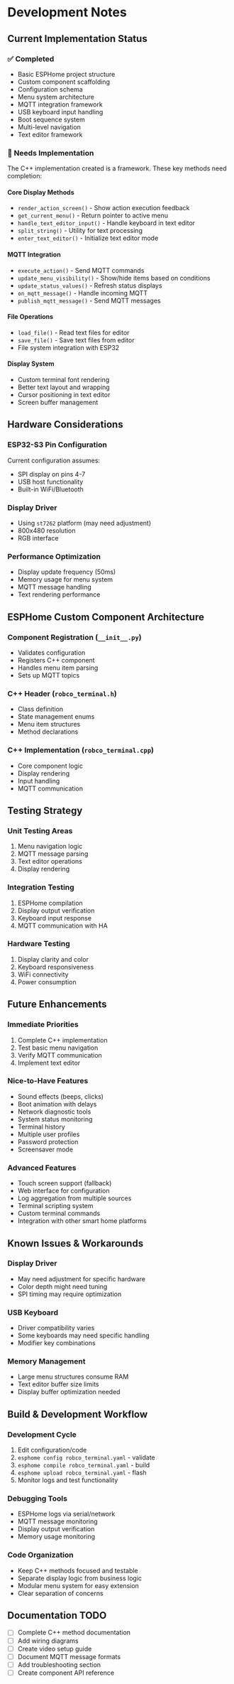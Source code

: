 # Development Notes

## Current Implementation Status

### ✅ Completed
- Basic ESPHome project structure
- Custom component scaffolding
- Configuration schema
- Menu system architecture
- MQTT integration framework
- USB keyboard input handling
- Boot sequence system
- Multi-level navigation
- Text editor framework

### 🚧 Needs Implementation
The C++ implementation created is a framework. These key methods need completion:

#### Core Display Methods
- `render_action_screen()` - Show action execution feedback
- `get_current_menu()` - Return pointer to active menu
- `handle_text_editor_input()` - Handle keyboard in text editor
- `split_string()` - Utility for text processing
- `enter_text_editor()` - Initialize text editor mode

#### MQTT Integration
- `execute_action()` - Send MQTT commands
- `update_menu_visibility()` - Show/hide items based on conditions
- `update_status_values()` - Refresh status displays
- `on_mqtt_message()` - Handle incoming MQTT
- `publish_mqtt_message()` - Send MQTT messages

#### File Operations
- `load_file()` - Read text files for editor
- `save_file()` - Save text files from editor
- File system integration with ESP32

#### Display System
- Custom terminal font rendering
- Better text layout and wrapping
- Cursor positioning in text editor
- Screen buffer management

## Hardware Considerations

### ESP32-S3 Pin Configuration
Current configuration assumes:
- SPI display on pins 4-7
- USB host functionality
- Built-in WiFi/Bluetooth

### Display Driver
- Using `st7262` platform (may need adjustment)
- 800x480 resolution
- RGB interface

### Performance Optimization
- Display update frequency (50ms)
- Memory usage for menu system
- MQTT message handling
- Text rendering performance

## ESPHome Custom Component Architecture

### Component Registration (`__init__.py`)
- Validates configuration
- Registers C++ component
- Handles menu item parsing
- Sets up MQTT topics

### C++ Header (`robco_terminal.h`)
- Class definition
- State management enums
- Menu item structures
- Method declarations

### C++ Implementation (`robco_terminal.cpp`)
- Core component logic
- Display rendering
- Input handling
- MQTT communication

## Testing Strategy

### Unit Testing Areas
1. Menu navigation logic
2. MQTT message parsing
3. Text editor operations
4. Display rendering

### Integration Testing
1. ESPHome compilation
2. Display output verification
3. Keyboard input response
4. MQTT communication with HA

### Hardware Testing
1. Display clarity and color
2. Keyboard responsiveness
3. WiFi connectivity
4. Power consumption

## Future Enhancements

### Immediate Priorities
1. Complete C++ implementation
2. Test basic menu navigation
3. Verify MQTT communication
4. Implement text editor

### Nice-to-Have Features
- Sound effects (beeps, clicks)
- Boot animation with delays
- Network diagnostic tools
- System status monitoring
- Terminal history
- Multiple user profiles
- Password protection
- Screensaver mode

### Advanced Features
- Touch screen support (fallback)
- Web interface for configuration
- Log aggregation from multiple sources
- Terminal scripting system
- Custom terminal commands
- Integration with other smart home platforms

## Known Issues & Workarounds

### Display Driver
- May need adjustment for specific hardware
- Color depth might need tuning
- SPI timing may require optimization

### USB Keyboard
- Driver compatibility varies
- Some keyboards may need specific handling
- Modifier key combinations

### Memory Management
- Large menu structures consume RAM
- Text editor buffer size limits
- Display buffer optimization needed

## Build & Development Workflow

### Development Cycle
1. Edit configuration/code
2. `esphome config robco_terminal.yaml` - validate
3. `esphome compile robco_terminal.yaml` - build
4. `esphome upload robco_terminal.yaml` - flash
5. Monitor logs and test functionality

### Debugging Tools
- ESPHome logs via serial/network
- MQTT message monitoring
- Display output verification
- Memory usage monitoring

### Code Organization
- Keep C++ methods focused and testable
- Separate display logic from business logic
- Modular menu system for easy extension
- Clear separation of concerns

## Documentation TODO

- [ ] Complete C++ method documentation
- [ ] Add wiring diagrams
- [ ] Create video setup guide
- [ ] Document MQTT message formats
- [ ] Add troubleshooting section
- [ ] Create component API reference
